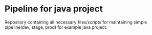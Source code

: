 # Pipeline for java project
Repository containing all necessary files/scripts for maintaining simple pipeline(dev, stage, prod) for example java project.
